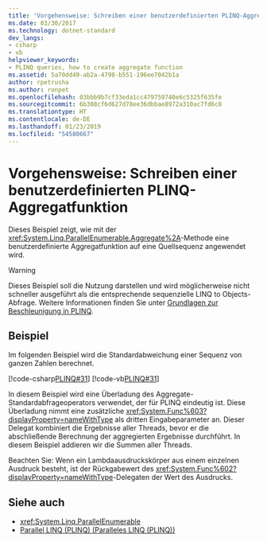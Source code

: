 ```yaml
---
title: 'Vorgehensweise: Schreiben einer benutzerdefinierten PLINQ-Aggregatfunktion'
ms.date: 03/30/2017
ms.technology: dotnet-standard
dev_langs:
- csharp
- vb
helpviewer_keywords:
- PLINQ queries, how to create aggregate function
ms.assetid: 5a70dd49-ab2a-4798-b551-196ee7042b1a
author: rpetrusha
ms.author: ronpet
ms.openlocfilehash: 03bbb9b7cf33eda1cc479759740e6c5325f635fe
ms.sourcegitcommit: 6b308cf6d627d78ee36dbbae8972a310ac7fd6c8
ms.translationtype: HT
ms.contentlocale: de-DE
ms.lasthandoff: 01/23/2019
ms.locfileid: "54580667"
---
```

# <a name="how-to-write-a-custom-plinq-aggregate-function"></a>Vorgehensweise: Schreiben einer benutzerdefinierten PLINQ-Aggregatfunktion
Dieses Beispiel zeigt, wie mit der <xref:System.Linq.ParallelEnumerable.Aggregate%2A>-Methode eine benutzerdefinierte Aggregatfunktion auf eine Quellsequenz angewendet wird.  
  
> [!WARNING]
>  Dieses Beispiel soll die Nutzung darstellen und wird möglicherweise nicht schneller ausgeführt als die entsprechende sequenzielle LINQ to Objects-Abfrage. Weitere Informationen finden Sie unter [Grundlagen zur Beschleunigung in PLINQ](../../../docs/standard/parallel-programming/understanding-speedup-in-plinq.md).  
  
## <a name="example"></a>Beispiel  
 Im folgenden Beispiel wird die Standardabweichung einer Sequenz von ganzen Zahlen berechnet.  
  
 [!code-csharp[PLINQ#31](../../../samples/snippets/csharp/VS_Snippets_Misc/plinq/cs/plinqsamples.cs#31)]
 [!code-vb[PLINQ#31](../../../samples/snippets/visualbasic/VS_Snippets_Misc/plinq/vb/plinqsnippets1.vb#31)]  
  
 In diesem Beispiel wird eine Überladung des Aggregate-Standardabfrageoperators verwendet, der für PLINQ eindeutig ist. Diese Überladung nimmt eine zusätzliche <xref:System.Func%603?displayProperty=nameWithType> als dritten Eingabeparameter an. Dieser Delegat kombiniert die Ergebnisse aller Threads, bevor er die abschließende Berechnung der aggregierten Ergebnisse durchführt. In diesem Beispiel addieren wir die Summen aller Threads.  
  
 Beachten Sie: Wenn ein Lambdaausdruckskörper aus einem einzelnen Ausdruck besteht, ist der Rückgabewert des <xref:System.Func%602?displayProperty=nameWithType>-Delegaten der Wert des Ausdrucks.  
  
## <a name="see-also"></a>Siehe auch

- <xref:System.Linq.ParallelEnumerable>
- [Parallel LINQ (PLINQ) (Paralleles LINQ (PLINQ))](../../../docs/standard/parallel-programming/parallel-linq-plinq.md)
